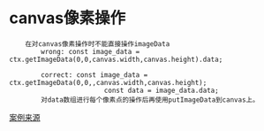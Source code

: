 # canvas像素操作
	
		在对canvas像素操作时不能直接操作imageData
			wrong: const image_data = ctx.getImageData(0,0,canvas.width,canvas.height).data;
			
			correct: const image_data = ctx.getImageData(0,0,,canvas.width,canvas.height);	
							const data = image_data.data;
			对data数组进行每个像素点的操作后再使用putImageData到canvas上。
			
[案例来源](https://developer.mozilla.org/zh-CN/docs/Web/API/Canvas_API/Tutorial/Pixel_manipulation_with_canvas)